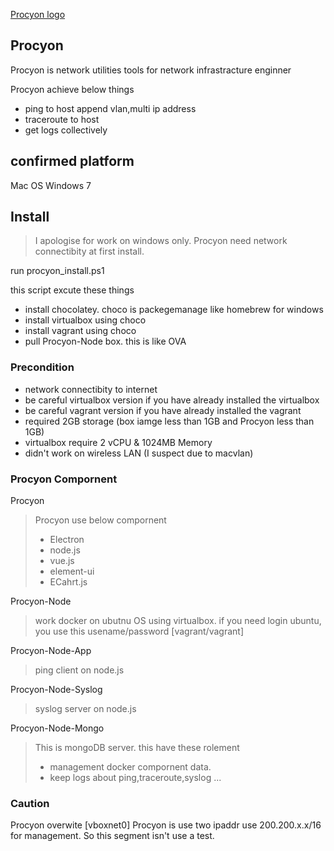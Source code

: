 [Procyon logo](https://github.com/Wallet0013/Procyon/blob/master/logo.png?raw=true)

## Procyon
Procyon is network utilities tools for network infrastracture enginner

Procyon achieve below things
- ping to host append vlan,multi ip address
- traceroute to host
- get logs collectively

## confirmed platform
Mac OS
Windows 7

## Install
> I apologise for work on windows only.
> Procyon need network connectibity at first install.

run procyon_install.ps1

this script excute these things
- install chocolatey. choco is packegemanage like homebrew for windows
- install virtualbox using choco
- install vagrant using choco
- pull Procyon-Node box. this is like OVA



### Precondition
- network connectibity to internet
- be careful virtualbox version if you have already installed the virtualbox
- be careful vagrant version if you have already installed the vagrant
- required 2GB storage (box iamge less than 1GB and Procyon less than 1GB)
- virtualbox require 2 vCPU & 1024MB Memory
- didn't work on wireless LAN (I suspect due to macvlan)

### Procyon Compornent

Procyon
> Procyon use below compornent
> - Electron
> - node.js
> - vue.js
> - element-ui
> - ECahrt.js

Procyon-Node
> work docker on ubutnu OS using virtualbox.
> if you need login ubuntu, you use this usename/password [vagrant/vagrant]

Procyon-Node-App
> ping client on node.js

Procyon-Node-Syslog
> syslog server on node.js

Procyon-Node-Mongo
> This is mongoDB server.
> this have these rolement
> - management docker compornent data.
> - keep logs about ping,traceroute,syslog ...


### Caution
Procyon overwite [vboxnet0]
Procyon is use two ipaddr
use 200.200.x.x/16 for management. So this segment isn't use a test.


